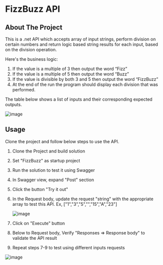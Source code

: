 # FizzBuzz API

<!-- ABOUT THE PROJECT -->
## About The Project

This is a .net API which accepts array of input strings, perform division on certain numbers and return logic based string results for each input, based on the division operation.

Here's the business logic:
1.	If the value is a multiple of 3 then output the word “Fizz” 
2.	If the value is a multiple of 5 then output the word “Buzz” 
3.	If the value is divisible by both 3 and 5 then output the word “FizzBuzz” 
4.	At the end of the run the program should display each division that was performed.  
 
The table below shows a list of inputs and their corresponding expected outputs. 
 
![image](https://github.com/RamachandranMP/FizzBuzz/assets/173154336/ac31b7de-1c76-4c0d-bc17-407345aa8cd5)



<!-- USAGE EXAMPLES -->
## Usage

Clone the project and follow below steps to use the API.

1. Clone the Project and build solution
2. Set "FizzBuzz" as startup project
3. Run the solution to test it using Swagger
4. In Swagger view, expand "Post" section
5. Click the button "Try it out"
6. In the Request body, update the request "string" with the appropriate array to test this API. Ex, ["1","3","5","","15","A","23"]
   
   ![image](https://github.com/RamachandranMP/FizzBuzz/assets/173154336/ecb47863-b62b-497c-b6df-06af7287ea01)
   
7. Click on "Execute" button
8. Below to Request body, Verify "Responses => Response body" to validate the API result
9. Repeat steps 7-9 to test using different inputs requests

![image](https://github.com/RamachandranMP/FizzBuzz/assets/173154336/2bff395b-3a63-4a9f-9185-0486f1aac8fb)

